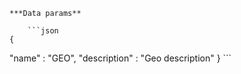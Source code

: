     ***Data params**

        ```json
    {
  "name" : "GEO",
  "description" : "Geo description"
}
        ```
